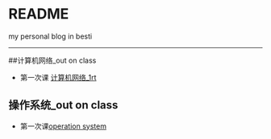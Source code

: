 # README
my personal blog in besti
***
##计算机网络_out on class
  + 第一次课
  [计算机网络_1rt](https://github.com/Vocl-rOck/vocl-rock.github.io/edit/master/%E8%AE%A1%E7%AE%97%E6%9C%BA%E7%BD%91%E7%BB%9C_output%20on%20class/sign) 

## 操作系统_out on class
  + 第一次课[operation system](https://github.com/Vocl-rOck/vocl-rock.github.io/blob/master/OS_output%20on%20class/operation%20system.md)
